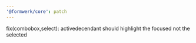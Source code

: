 ```yaml
---
'@formwerk/core': patch
---
```


fix(combobox,select): activedecendant should highlight the focused not the selected
